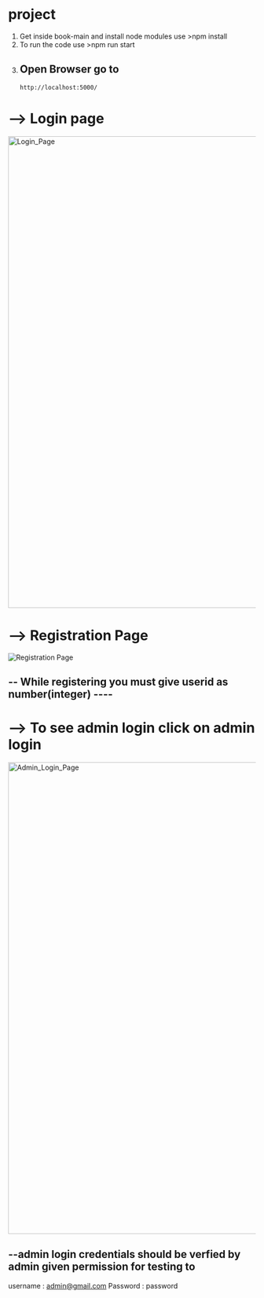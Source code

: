 # project

1.  Get inside book-main and install node modules
    use >npm install
2.  To run the code
    use >npm run start
3.  ## Open Browser go to
        http://localhost:5000/

# --> Login page

<img width="960" alt="Login_Page" src="https://github.com/Sudarshan944/Book-Store/assets/88623298/9b685873-abba-4d96-b484-716b472aab0b">

# --> Registration Page

![Registration Page](https://github.com/Sudarshan944/Book-Store/assets/88623298/adb050ea-6c9f-426e-88bd-3072940d820b)

## -- While registering you must give userid as number(integer) ----

# --> To see admin login click on admin login

<img width="960" alt="Admin_Login_Page" src="https://github.com/Sudarshan944/Book-Store/assets/88623298/63f7bf34-7560-4aa0-8ae5-cf8ed462057e">

## --admin login credentials should be verfied by admin given permission for testing to
username : admin@gmail.com
Password : password
